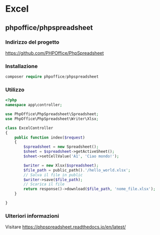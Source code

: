 # Excel

## phpoffice/phpspreadsheet

### Indirizzo del progetto

https://github.com/PHPOffice/PhpSpreadsheet
  
### Installazione
 
  ```php
  composer require phpoffice/phpspreadsheet
  ```
  
### Utilizzo

```php
<?php
namespace app\controller;

use PhpOffice\PhpSpreadsheet\Spreadsheet;
use PhpOffice\PhpSpreadsheet\Writer\Xlsx;

class ExcelController
{
    public function index($request)
    {
        $spreadsheet = new Spreadsheet();
        $sheet = $spreadsheet->getActiveSheet();
        $sheet->setCellValue('A1', 'Ciao mondo!');

        $writer = new Xlsx($spreadsheet);
        $file_path = public_path().'/hello_world.xlsx';
        // Salva il file in public
        $writer->save($file_path);
        // Scarica il file
        return response()->download($file_path, 'nome_file.xlsx');
    }

}
```
  
  
### Ulteriori informazioni

Visitare https://phpspreadsheet.readthedocs.io/en/latest/
